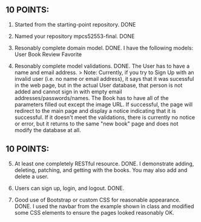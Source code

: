 10 POINTS:
-----------
1. Started from the starting-point repository.
	DONE

2. Named your repository mpcs52553-final.
	DONE

3. Resonably complete domain model.
	DONE. I have the following models:
		User
		Book
		Review
		Favorite

4. Resonably complete model validations.
	DONE.
	The User has to have a name and email address.
		> Note: Currently, if you try to Sign Up with an invalid user (i.e. no name or email address), it says that it was sucessful in the web page, but in the actual User database, that person is not added and cannot sign in with empty email addresses/passwords/names.
	The Book has to have all of the parameters filled out except the image URL. If successful, the page will redirect to the main page and display a notice indicating that it is successful. If it doesn't meet the validations, there is currently no notice or error, but it returns to the same "new book" page and does not modify the database at all.

10 POINTS:
-----------
5. At least one completely RESTful resource.
	DONE.
	I demonstrate adding, deleting, patching, and getting with the books. You may also add and delete a user.

6. Users can sign up, login, and logout.
	DONE.

7. Good use of Bootstrap or custom CSS for reasonable appearance.
	DONE. I used the navbar from the example shown in class and modified some CSS elements to ensure the pages looked reasonably OK.